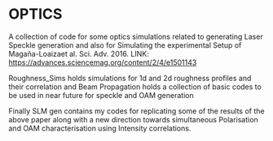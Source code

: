 # OPTICS
A collection of code for some optics simulations related to generating Laser Speckle generation and also for Simulating the experimental Setup of 
Magaña-Loaizaet  al. Sci. Adv. 2016. LINK: https://advances.sciencemag.org/content/2/4/e1501143

Roughness_Sims holds simulations for 1d and 2d roughness profiles and their correlation and
Beam Propagation holds a collection of basic codes to be used in near future for speckle and OAM generation

Finally SLM gen contains my codes for replicating some of the results of the above paper along with a new direction towards simultaneous Polarisation and OAM characterisation using Intensity correlations. 
